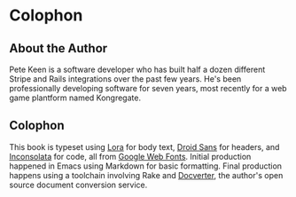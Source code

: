 [Inconsolata]: http://www.google.com/fonts/specimen/Inconsolata
[Lora]: http://www.google.com/fonts/specimen/Lora
[Droid Sans]: http://www.google.com/fonts/specimen/Droid%20Sans
[Google Web Fonts]: http://www.google.com/webfonts
[Docverter]: http://www.docverter.com

# Colophon

## About the Author

Pete Keen is a software developer who has built half a dozen different Stripe and Rails integrations over the past few years. He's been professionally developing software for seven years, most recently for a web game plantform named Kongregate.

## Colophon

This book is typeset using [Lora][] for body text, [Droid Sans][] for headers, and [Inconsolata][] for code, all from [Google Web Fonts][]. Initial production happened in Emacs using Markdown for basic formatting. Final production happens using a toolchain involving Rake and [Docverter][], the author's open source document conversion service.
